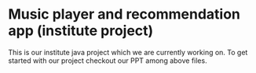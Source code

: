 # Music player and recommendation app (institute project)
This is our institute java project which we are currently working on. To get started with our project checkout our PPT among above files.
